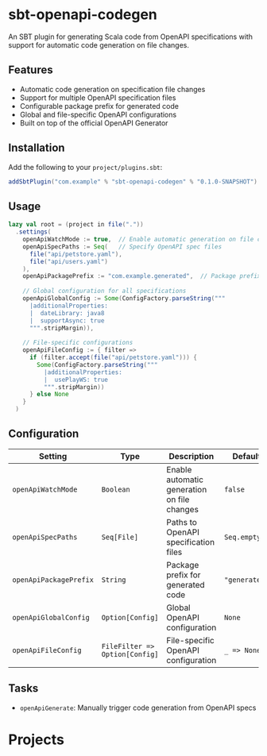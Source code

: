 # sbt-openapi-codegen

An SBT plugin for generating Scala code from OpenAPI specifications with support for automatic code generation on file changes.

## Features

- Automatic code generation on specification file changes
- Support for multiple OpenAPI specification files
- Configurable package prefix for generated code
- Global and file-specific OpenAPI configurations
- Built on top of the official OpenAPI Generator

## Installation

Add the following to your `project/plugins.sbt`:

```sbt
addSbtPlugin("com.example" % "sbt-openapi-codegen" % "0.1.0-SNAPSHOT")
```

## Usage

```sbt
lazy val root = (project in file("."))
  .settings(
    openApiWatchMode := true,  // Enable automatic generation on file changes
    openApiSpecPaths := Seq(   // Specify OpenAPI spec files
      file("api/petstore.yaml"),
      file("api/users.yaml")
    ),
    openApiPackagePrefix := "com.example.generated",  // Package prefix for generated code
    
    // Global configuration for all specifications
    openApiGlobalConfig := Some(ConfigFactory.parseString("""
      |additionalProperties:
      |  dateLibrary: java8
      |  supportAsync: true
      """.stripMargin)),
      
    // File-specific configurations
    openApiFileConfig := { filter =>
      if (filter.accept(file("api/petstore.yaml"))) {
        Some(ConfigFactory.parseString("""
          |additionalProperties:
          |  usePlayWS: true
          """.stripMargin))
      } else None
    }
  )
```

## Configuration

| Setting | Type | Description | Default |
|---------|------|-------------|---------|
| `openApiWatchMode` | `Boolean` | Enable automatic generation on file changes | `false` |
| `openApiSpecPaths` | `Seq[File]` | Paths to OpenAPI specification files | `Seq.empty` |
| `openApiPackagePrefix` | `String` | Package prefix for generated code | `"generated"` |
| `openApiGlobalConfig` | `Option[Config]` | Global OpenAPI configuration | `None` |
| `openApiFileConfig` | `FileFilter => Option[Config]` | File-specific OpenAPI configuration | `_ => None` |

## Tasks

- `openApiGenerate`: Manually trigger code generation from OpenAPI specs

# Projects

